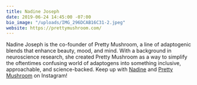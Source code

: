 ```yaml
---
title: Nadine Joseph
date: 2019-06-24 14:45:00 -07:00
bio_image: "/uploads/IMG_296DCAB16C31-2.jpeg"
website: https://prettymushroom.com/
---
```


Nadine Joseph is the co-founder of Pretty Mushroom, a line of adaptogenic blends that enhance beauty, mood, and mind. With a background in neuroscience research, she created Pretty Mushroom as a way to simplify the oftentimes confusing world of adaptogens into something inclusive, approachable, and science-backed. Keep up with [Nadine](https://www.instagram.com/itsanadine/) and [Pretty Mushroom](https://www.instagram.com/itsprettymushroom/) on Instagram!